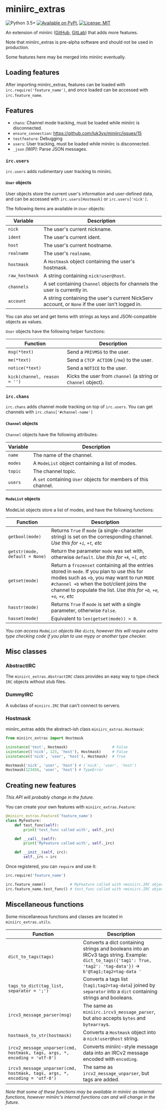 # miniirc_extras

![Python 3.5+] [![Available on PyPI.]](https://pypi.org/project/miniirc_extras/) [![License: MIT]](https://github.com/luk3yx/miniirc_extras/blob/master/LICENSE.md)

[Python 3.5+]: https://img.shields.io/badge/python-3.5+-blue.svg
[Available on PyPI.]: https://img.shields.io/pypi/v/miniirc_extras.svg
[License: MIT]: https://img.shields.io/pypi/l/miniirc.svg

An extension of miniirc ([GitHub](https://github.com/luk3yx/miniirc),
[GitLab](https://gitlab.com/luk3yx/miniirc)) that adds more features.

Note that miniirc_extras is pre-alpha software and should not be used in
production.

Some features here may be merged into miniirc eventually.

## Loading features

After importing miniirc_extras, features can be loaded with
`irc.require('feature_name')`, and once loaded can be accessed with
`irc.feature_name`.

## Features

 - `chans`: Channel mode tracking, must be loaded while miniirc is disconnected.
 - `ensure_connection`: https://github.com/luk3yx/miniirc/issues/15
 - `testfeature`: Debugging
 - `users`: User tracking, must be loaded while miniirc is disconnected.
 - `_json` *(WIP)*: Parse JSON messages.

### `irc.users`

`irc.users` adds rudimentary user tracking to miniirc.

#### `User` objects

User objects store the current user's information and user-defined data, and
can be accessed with `irc.users[Hostmask]` or `irc.users['nick']`.

The following items are available in `User` objects:

| Variable      | Description                                               |
| ------------- | --------------------------------------------------------  |
| `nick`        | The user's current nickname.                              |
| `ident`       | The user's current ident.                                 |
| `host`        | The user's current hostname.                              |
| `realname`    | The user's `realname`.                                    |
| `hostmask`    | A `Hostmask` object containing the user's hostmask.       |
| `raw_hostmask`| A string containing `nick!user@host`.                     |
| `channels`    | A set containing `Channel` objects for channels the user is currently in. |
| `account`     | A string containing the user's current NickServ account, or `None` if the user isn't logged in. |

You can also set and get items with strings as keys and JSON-compatible objects
as values.

`User` objects have the following helper functions:

| Function          | Description                                             |
| ----------------- | ------------------------------------------------------- |
| `msg(*text)`      | Send a `PRIVMSG` to the user.                           |
| `me(*text)`       | Send a `CTCP ACTION` (`/me`) to the user.               |
| `notice(*text)`   | Send a `NOTICE` to the user.                            |
| `kick(channel, reason = '')` | Kicks the user from `channel` (a string or `Channel` object). |

### `irc.chans`

`irc.chans` adds channel mode tracking on top of `irc.users`. You can get
channels with `irc.chans['#channel-name']`

#### `Channel` objects

`Channel` objects have the following attributes:

| Variable      | Description                                               |
| ------------- | --------------------------------------------------------  |
| `name`        | The name of the channel.                                  |
| `modes`       | A `ModeList` object containing a list of modes.           |
| `topic`       | The channel topic.                                        |
| `users`       | A `set` containing `User` objects for members of this channel. |

#### `ModeList` objects

ModeList objects store a list of modes, and have the following functions:

| Function          | Description                                             |
| ----------------- | ------------------------------------------------------- |
| `getbool(mode)`   | Returns `True` if `mode` (a single-character string) is set on the corresponding channel. *Use this for `+i`, `+t`, etc* |
| `getstr(mode, default = None)` | Return the parameter `mode` was set with, otherwise `default`. *Use this for `+k`, `+l`, etc* |
| `getset(mode)` | Return a `frozenset` containing all the entries stored in `mode`. If you plan to use this for modes such as `+b`, you may want to run `MODE #channel +b` when the bot/client joins the channel to populate the list. *Use this for `+b`, `+e`, `+o`, `+v`, etc* |
| `hasstr(mode)` | Returns `True` if `mode` is set with a single parameter, otherwise `False`. |
| `hasset(mode)` | Equivalent to `len(getset(mode)) > 0`. |

*You can access `ModeList` objects like `dict`s, however this will require
extra type checking code if you plan to use mypy or another type checker.*

## Misc classes

### AbstractIRC

The `miniirc_extras.AbstractIRC` class provides an easy way to type check `IRC`
objects without stub files.

### DummyIRC

A subclass of `miniirc.IRC` that can't connect to servers.

### Hostmask

miniirc_extras adds the abstract-ish class `miniirc_extras.Hostmask`:

```py
from miniirc_extras import Hostmask

isinstance('test', Hostmask)                    # False
isinstance(('nick', 123, 'host'), Hostmask)     # False
isinstance(('nick', 'user', 'host'), Hostmask)  # True

Hostmask('nick', 'user', 'host') # ('nick', 'user', 'host')
Hostmask(123456, 'user', 'host') # TypeError
```

## Creating new features

*This API will probably change in the future.*

You can create your own features with `miniirc_extras.Feature`:

```py
@miniirc_extras.Feature('feature_name')
class MyFeature:
    def test_func(self):
        print('test_func called with', self._irc)

    def __call__(self):
        print('MyFeature called with', self._irc)

    def __init__(self, irc):
        self._irc = irc
```

Once registered, you can `require` and use it:

```py
irc.require('feature_name')

irc.feature_name()           # MyFeature called with <miniirc.IRC object>
irc.feature_name.test_func() # test_func called with <miniirc.IRC object>
```

## Miscellaneous functions

Some miscellaneous functions and classes are located in `miniirc_extras.utils`.

| Function          | Description                                             |
| ----------------- | ------------------------------------------------------- |
| `dict_to_tags(tags)` | Converts a dict containing strings and booleans into an IRCv3 tags string. Example: `dict_to_tags({'tag1': True, 'tag2': 'tag-data'})` → `b'@tag1;tag2=tag-data '` |
| `tags_to_dict(tag_list, separator = ';')` | Converts a tags list (`tag1;tag2=tag-data`) joined by `separator` into a `dict` containing strings and booleans. |
| `ircv3_message_parser(msg)` | The same as `miniirc.ircv3_message_parser`, but also accepts `bytes` and `bytearray`s. |
| `hostmask_to_str(hostmask)` | Converts a `Hostmask` object into a `nick!user@host` string. |
| `ircv2_message_unparser(cmd, hostmask, tags, args, *, encoding = 'utf-8')` | Converts miniirc-style message data into an IRCv2 message encoded with `encoding`. |
| `ircv3_message_unparser(cmd, hostmask, tags, args, *, encoding = 'utf-8')` | The same as `ircv2_message_unparser`, but tags are added. |

*Note that some of these functions may be available in miniirc as internal
functions, however miniirc's internal functions can and will change in the
future.*
